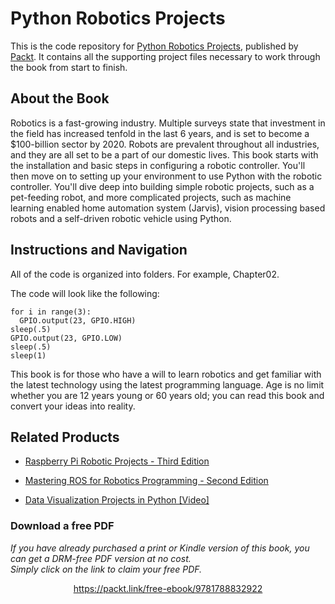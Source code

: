 # Python Robotics Projects
This is the code repository for [Python Robotics Projects](https://www.packtpub.com/hardware-and-creative/python-robotics-projects?utm_source=github&utm_medium=repository&utm_campaign=9781788832922), published by [Packt](https://www.packtpub.com/?utm_source=github). It contains all the supporting project files necessary to work through the book from start to finish.
## About the Book
Robotics is a fast-growing industry. Multiple surveys state that investment in the field has increased tenfold in the last 6 years, and is set to become a $100-billion sector by 2020. Robots are prevalent throughout all industries, and they are all set to be a part of our domestic lives. This book starts with the installation and basic steps in configuring a robotic controller. You'll then move on to setting up your environment to use Python with the robotic controller. You'll dive deep into building simple robotic projects, such as a pet-feeding robot, and more complicated projects, such as machine learning enabled home automation system (Jarvis), vision processing based robots and a self-driven robotic vehicle using Python.


## Instructions and Navigation
All of the code is organized into folders. For example, Chapter02.



The code will look like the following:
```
for i in range(3):
  GPIO.output(23, GPIO.HIGH)
sleep(.5)
GPIO.output(23, GPIO.LOW)
sleep(.5)
sleep(1)
```

This book is for those who have a will to learn robotics and get familiar with the latest technology using the latest programming language. Age is no limit whether you are 12 years young or 60 years old; you can read this book and convert your ideas into reality. 

## Related Products
* [Raspberry Pi Robotic Projects - Third Edition](https://www.packtpub.com/hardware-and-creative/raspberry-pi-robotic-projects-third-edition?utm_source=github&utm_medium=repository&utm_campaign=9781786467966)

* [Mastering ROS for Robotics Programming - Second Edition](https://www.packtpub.com/hardware-and-creative/mastering-ros-robotics-programming-second-edition?utm_source=github&utm_medium=repository&utm_campaign=9781788478953)

* [Data Visualization Projects in Python [Video]](https://www.packtpub.com/virtualization-and-cloud/data-visualization-projects-python-video?utm_source=github&utm_medium=repository&utm_campaign=9781788830416)
### Download a free PDF

 <i>If you have already purchased a print or Kindle version of this book, you can get a DRM-free PDF version at no cost.<br>Simply click on the link to claim your free PDF.</i>
<p align="center"> <a href="https://packt.link/free-ebook/9781788832922">https://packt.link/free-ebook/9781788832922 </a> </p>